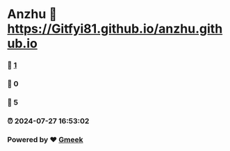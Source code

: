 # Anzhu :link: https://Gitfyi81.github.io/anzhu.github.io 
### :page_facing_up: [1](https://Gitfyi81.github.io/anzhu.github.io/tag.html) 
### :speech_balloon: 0 
### :hibiscus: 5 
### :alarm_clock: 2024-07-27 16:53:02 
### Powered by :heart: [Gmeek](https://github.com/Meekdai/Gmeek)
